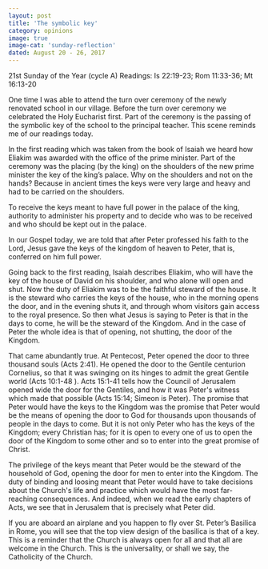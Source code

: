```yaml
---
layout: post
title: 'The symbolic key'
category: opinions
image: true
image-cat: 'sunday-reflection'
dated: August 20 - 26, 2017
---
```


21st Sunday of the Year (cycle A)
Readings:	Is 22:19-23; Rom 11:33-36; Mt 16:13-20

One time I was able to attend the turn over ceremony of the newly renovated school in our village.  Before the turn over ceremony we celebrated the Holy Eucharist first. Part of the ceremony is the passing of the symbolic key of the school to the principal teacher.  This scene reminds me of our readings today.

In the first reading which was taken from the book of Isaiah we heard how Eliakim was awarded with the office of the prime minister.  Part of the ceremony was the placing (by the king) on the shoulders of the new prime minister the key of the king’s palace.  Why on the shoulders and not on the hands?  Because in ancient times the keys were very large and heavy and had to be carried on the shoulders.

To receive the keys meant to have full power in the palace of the king, authority to administer his property and to decide who was to be received and who should be kept out in the palace.

In our Gospel today, we are told that after Peter professed his faith to the Lord, Jesus gave the keys of the kingdom of heaven to Peter, that is, conferred on him full power.

Going back to the first reading, Isaiah describes Eliakim, who will have the key of the house of David on his shoulder, and who alone will open and shut. Now the duty of Eliakim was to be the faithful steward of the house. It is the steward who carries the keys of the house, who in the morning opens the door, and in the evening shuts it, and through whom visitors gain access to the royal presence. So then what Jesus is saying to Peter is that in the days to come, he will be the steward of the Kingdom. And in the case of Peter the whole idea is that of opening, not shutting, the door of the Kingdom.

That came abundantly true. At Pentecost, Peter opened the door to three thousand souls (Acts 2:41). He opened the door to the Gentile centurion Cornelius, so that it was swinging on its hinges to admit the great Gentile world (Acts 10:1-48 ). Acts 15:1-41 tells how the Council of Jerusalem opened wide the door for the Gentiles, and how it was Peter's witness which made that possible (Acts 15:14; Simeon is Peter). The promise that Peter would have the keys to the Kingdom was the promise that Peter would be the means of opening the door to God for thousands upon thousands of people in the days to come. But it is not only Peter who has the keys of the Kingdom; every Christian has; for it is open to every one of us to open the door of the Kingdom to some other and so to enter into the great promise of Christ.

The privilege of the keys meant that Peter would be the steward of the household of God, opening the door for men to enter into the Kingdom. The duty of binding and loosing meant that Peter would have to take decisions about the Church's life and practice which would have the most far-reaching consequences. And indeed, when we read the early chapters of Acts, we see that in Jerusalem that is precisely what Peter did.

If you are aboard an airplane and you happen to fly over St. Peter’s Basilica in Rome, you will see that the top view design of the basilica is that of a key.  This is a reminder that the Church is always open for all and that all are welcome in the Church.  This is the universality, or shall we say, the Catholicity of the Church.
